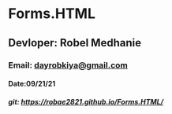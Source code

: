 # Forms.HTML
## Devloper: Robel Medhanie
### Email: dayrobkiya@gmail.com
#### Date:09/21/21
##### git: https://robae2821.github.io/Forms.HTML/
